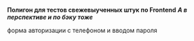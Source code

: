 **Полигон для тестов свежевыученных штук по Frontend** 
***А в перспективе и по бэку тоже***

форма авторизации с телефоном и вводом пароля 

